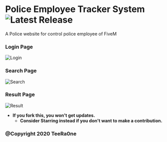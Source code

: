 # Police Employee Tracker System ![Latest Release](https://img.shields.io/badge/Info-In%20developpement-blue)

A Police website for control police employee of FiveM

### Login Page
![Login](https://i.imgur.com/ai5SHqJ.png)


### Search Page
![Search](https://i.imgur.com/v3dY7F3.png)

### Result Page
![Result](https://i.imgur.com/cVwLwlV.png)

- **If you fork this, you won't get updates.** 
    - **Consider Starring instead if you don't want to make a contribution.**
    


### @Copyright 2020 TeeRa0ne
